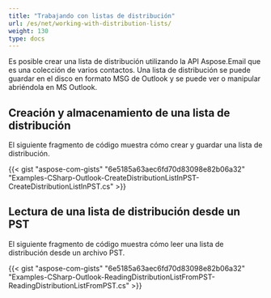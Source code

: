 ```yaml
---
title: "Trabajando con listas de distribución"
url: /es/net/working-with-distribution-lists/
weight: 130
type: docs
---
```



Es posible crear una lista de distribución utilizando la API Aspose.Email que es una colección de varios contactos. Una lista de distribución se puede guardar en el disco en formato MSG de Outlook y se puede ver o manipular abriéndola en MS Outlook.

## **Creación y almacenamiento de una lista de distribución**

El siguiente fragmento de código muestra cómo crear y guardar una lista de distribución.

{{< gist "aspose-com-gists" "6e5185a63aec6fd70d83098e82b06a32" "Examples-CSharp-Outlook-CreateDistributionListInPST-CreateDistributionListInPST.cs" >}}

## **Lectura de una lista de distribución desde un PST**

El siguiente fragmento de código muestra cómo leer una lista de distribución desde un archivo PST.

{{< gist "aspose-com-gists" "6e5185a63aec6fd70d83098e82b06a32" "Examples-CSharp-Outlook-ReadingDistributionListFromPST-ReadingDistributionListFromPST.cs" >}}
